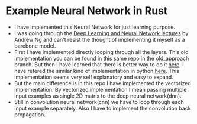 # Example Neural Network in Rust
- I have implemented this Neural Network for just learning purpose.
- I was going through the [Deep Learning and Neural Network lectures](https://www.youtube.com/playlist?list=PLkDaE6sCZn6Ec-XTbcX1uRg2_u4xOEky0) by Andrew Ng and can't resist the thought of implementing it myself as a barebone model.
- First I have implemented directly looping through all the layers. This old implementation you can be found in this same repo in the [old_approach](https://github.com/abishekatp/example_neural_network_rs/tree/old_approach) branch. But then I have learned that there is better way to do it [here](https://youtu.be/Lakz2MoHy6o). I have refered the similar kind of implementation in python [here](https://github.com/TheIndependentCode/Neural-Network). This implementation seems very self explanatory and easy to expand.
- But the main difference is in this repo I have implemented the vectorized implementation. By vectorized implementation I mean passing multiple input examples as single 2D matrix to the deep neural network(dnn). 
- Still in convolution neural network(cnn) we have to loop through each input example separately.  Also I have to implement the convolution back propagation.
